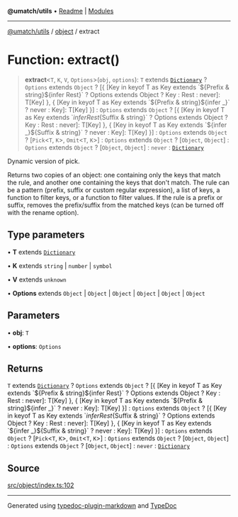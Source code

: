 **@umatch/utils** • [Readme](../../index.md) \| [Modules](../../modules.md)

***

[@umatch/utils](../../modules.md) / [object](../index.md) / extract

# Function: extract()

> **extract**\<`T`, `K`, `V`, `Options`\>(`obj`, `options`): `T` extends [`Dictionary`](../../index/type-aliases/Dictionary.md) ? `Options` extends `Object` ? [{ [Key in keyof T as Key extends \`${Prefix & string}${infer Rest}\` ? Options extends Object ? Key : Rest : never]: T[Key] }, { [Key in keyof T as Key extends \`${Prefix & string}${infer _}\` ? never : Key]: T[Key] }] : `Options` extends `Object` ? [{ [Key in keyof T as Key extends \`${infer Rest}${Suffix & string}\` ? Options extends Object ? Key : Rest : never]: T[Key] }, { [Key in keyof T as Key extends \`${infer _}${Suffix & string}\` ? never : Key]: T[Key] }] : `Options` extends `Object` ? [`Pick`\<`T`, `K`\>, `Omit`\<`T`, `K`\>] : `Options` extends `Object` ? [`Object`, `Object`] : `Options` extends `Object` ? [`Object`, `Object`] : `never` : [`Dictionary`](../../index/type-aliases/Dictionary.md)

Dynamic version of pick.

Returns two copies of an object: one containing only the keys that
match the rule, and another one containing the keys that don't
match. The rule can be a pattern (prefix, suffix or custom regular
expression), a list of keys, a function to filter keys, or a
function to filter values. If the rule is a prefix or suffix,
removes the prefix/suffix from the matched keys (can be turned off
with the rename option).

## Type parameters

• **T** extends [`Dictionary`](../../index/type-aliases/Dictionary.md)

• **K** extends `string` \| `number` \| `symbol`

• **V** extends `unknown`

• **Options** extends `Object` \| `Object` \| `Object` \| `Object` \| `Object` \| `Object`

## Parameters

• **obj**: `T`

• **options**: `Options`

## Returns

`T` extends [`Dictionary`](../../index/type-aliases/Dictionary.md) ? `Options` extends `Object` ? [{ [Key in keyof T as Key extends \`${Prefix & string}${infer Rest}\` ? Options extends Object ? Key : Rest : never]: T[Key] }, { [Key in keyof T as Key extends \`${Prefix & string}${infer _}\` ? never : Key]: T[Key] }] : `Options` extends `Object` ? [{ [Key in keyof T as Key extends \`${infer Rest}${Suffix & string}\` ? Options extends Object ? Key : Rest : never]: T[Key] }, { [Key in keyof T as Key extends \`${infer _}${Suffix & string}\` ? never : Key]: T[Key] }] : `Options` extends `Object` ? [`Pick`\<`T`, `K`\>, `Omit`\<`T`, `K`\>] : `Options` extends `Object` ? [`Object`, `Object`] : `Options` extends `Object` ? [`Object`, `Object`] : `never` : [`Dictionary`](../../index/type-aliases/Dictionary.md)

## Source

[src/object/index.ts:102](https://github.com/umatch-oficial/utils/blob/ed8915b/src/object/index.ts#L102)

***

Generated using [typedoc-plugin-markdown](https://www.npmjs.com/package/typedoc-plugin-markdown) and [TypeDoc](https://typedoc.org/)
